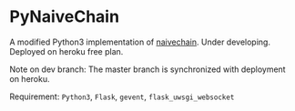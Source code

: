 ﻿# PyNaiveChain

A modified Python3 implementation of [naivechain](https://github.com/lhartikk/naivechain). Under developing. Deployed on heroku free plan.

Note on dev branch:
The master branch is synchronized with deployment on heroku.


Requirement:
`Python3`, `Flask`, `gevent`, `flask_uwsgi_websocket`


